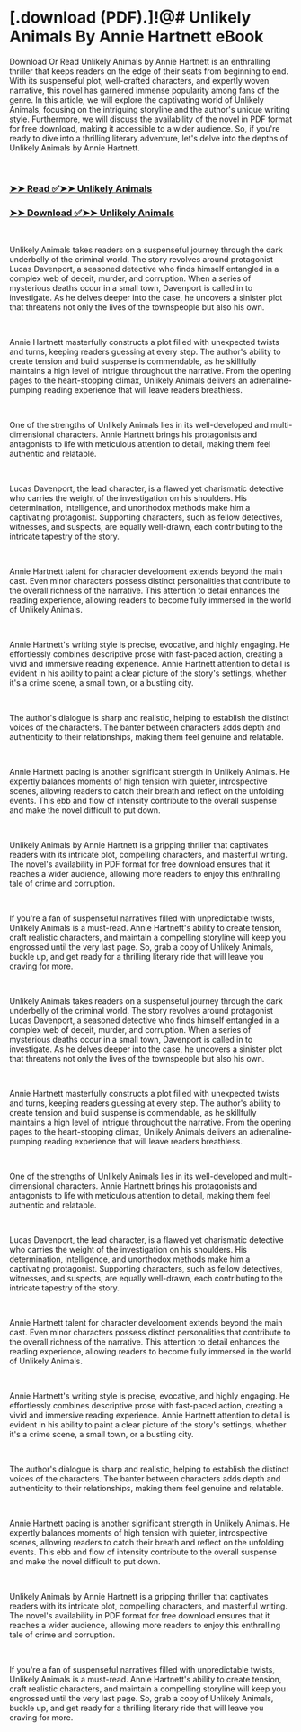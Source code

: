 # [.download (PDF).]!@# Unlikely Animals By Annie  Hartnett eBook

<p>Download Or Read Unlikely Animals by Annie  Hartnett is an enthralling thriller that keeps readers on the edge of their seats from beginning to end. With its suspenseful plot, well-crafted characters, and expertly woven narrative, this novel has garnered immense popularity among fans of the genre. In this article, we will explore the captivating world of Unlikely Animals, focusing on the intriguing storyline and the author's unique writing style. Furthermore, we will discuss the availability of the novel in PDF format for free download, making it accessible to a wider audience. So, if you're ready to dive into a thrilling literary adventure, let's delve into the depths of Unlikely Animals by Annie  Hartnett.</p>
<p>&nbsp;</p>

### [➤➤ Read ✅➤➤ Unlikely Animals](https://thehelpfulbooks.blogspot.com/id/63367193)

### [➤➤ Download ✅➤➤ Unlikely Animals](https://thehelpfulbooks.blogspot.com/id/63367193)

<p>&nbsp;</p>
<p>Unlikely Animals takes readers on a suspenseful journey through the dark underbelly of the criminal world. The story revolves around protagonist Lucas Davenport, a seasoned detective who finds himself entangled in a complex web of deceit, murder, and corruption. When a series of mysterious deaths occur in a small town, Davenport is called in to investigate. As he delves deeper into the case, he uncovers a sinister plot that threatens not only the lives of the townspeople but also his own.</p>
<p>&nbsp;</p>
<p>Annie  Hartnett masterfully constructs a plot filled with unexpected twists and turns, keeping readers guessing at every step. The author's ability to create tension and build suspense is commendable, as he skillfully maintains a high level of intrigue throughout the narrative. From the opening pages to the heart-stopping climax, Unlikely Animals delivers an adrenaline-pumping reading experience that will leave readers breathless.</p>
<p>&nbsp;</p>
<p>One of the strengths of Unlikely Animals lies in its well-developed and multi-dimensional characters. Annie  Hartnett brings his protagonists and antagonists to life with meticulous attention to detail, making them feel authentic and relatable.</p>
<p>&nbsp;</p>
<p>Lucas Davenport, the lead character, is a flawed yet charismatic detective who carries the weight of the investigation on his shoulders. His determination, intelligence, and unorthodox methods make him a captivating protagonist. Supporting characters, such as fellow detectives, witnesses, and suspects, are equally well-drawn, each contributing to the intricate tapestry of the story.</p>
<p>&nbsp;</p>
<p>Annie  Hartnett talent for character development extends beyond the main cast. Even minor characters possess distinct personalities that contribute to the overall richness of the narrative. This attention to detail enhances the reading experience, allowing readers to become fully immersed in the world of Unlikely Animals.</p>
<p>&nbsp;</p>
<p>Annie  Hartnett's writing style is precise, evocative, and highly engaging. He effortlessly combines descriptive prose with fast-paced action, creating a vivid and immersive reading experience. Annie  Hartnett attention to detail is evident in his ability to paint a clear picture of the story's settings, whether it's a crime scene, a small town, or a bustling city.</p>
<p>&nbsp;</p>
<p>The author's dialogue is sharp and realistic, helping to establish the distinct voices of the characters. The banter between characters adds depth and authenticity to their relationships, making them feel genuine and relatable.</p>
<p>&nbsp;</p>
<p>Annie  Hartnett pacing is another significant strength in Unlikely Animals. He expertly balances moments of high tension with quieter, introspective scenes, allowing readers to catch their breath and reflect on the unfolding events. This ebb and flow of intensity contribute to the overall suspense and make the novel difficult to put down.</p>
<p>&nbsp;</p>
<p>Unlikely Animals by Annie  Hartnett is a gripping thriller that captivates readers with its intricate plot, compelling characters, and masterful writing. The novel's availability in PDF format for free download ensures that it reaches a wider audience, allowing more readers to enjoy this enthralling tale of crime and corruption.</p>
<p>&nbsp;</p>
<p>If you're a fan of suspenseful narratives filled with unpredictable twists, Unlikely Animals is a must-read. Annie  Hartnett's ability to create tension, craft realistic characters, and maintain a compelling storyline will keep you engrossed until the very last page. So, grab a copy of Unlikely Animals, buckle up, and get ready for a thrilling literary ride that will leave you craving for more.</p>
<p>&nbsp;</p>
<p>Unlikely Animals takes readers on a suspenseful journey through the dark underbelly of the criminal world. The story revolves around protagonist Lucas Davenport, a seasoned detective who finds himself entangled in a complex web of deceit, murder, and corruption. When a series of mysterious deaths occur in a small town, Davenport is called in to investigate. As he delves deeper into the case, he uncovers a sinister plot that threatens not only the lives of the townspeople but also his own.</p>
<p>&nbsp;</p>
<p>Annie  Hartnett masterfully constructs a plot filled with unexpected twists and turns, keeping readers guessing at every step. The author's ability to create tension and build suspense is commendable, as he skillfully maintains a high level of intrigue throughout the narrative. From the opening pages to the heart-stopping climax, Unlikely Animals delivers an adrenaline-pumping reading experience that will leave readers breathless.</p>
<p>&nbsp;</p>
<p>One of the strengths of Unlikely Animals lies in its well-developed and multi-dimensional characters. Annie  Hartnett brings his protagonists and antagonists to life with meticulous attention to detail, making them feel authentic and relatable.</p>
<p>&nbsp;</p>
<p>Lucas Davenport, the lead character, is a flawed yet charismatic detective who carries the weight of the investigation on his shoulders. His determination, intelligence, and unorthodox methods make him a captivating protagonist. Supporting characters, such as fellow detectives, witnesses, and suspects, are equally well-drawn, each contributing to the intricate tapestry of the story.</p>
<p>&nbsp;</p>
<p>Annie  Hartnett talent for character development extends beyond the main cast. Even minor characters possess distinct personalities that contribute to the overall richness of the narrative. This attention to detail enhances the reading experience, allowing readers to become fully immersed in the world of Unlikely Animals.</p>
<p>&nbsp;</p>
<p>Annie  Hartnett's writing style is precise, evocative, and highly engaging. He effortlessly combines descriptive prose with fast-paced action, creating a vivid and immersive reading experience. Annie  Hartnett attention to detail is evident in his ability to paint a clear picture of the story's settings, whether it's a crime scene, a small town, or a bustling city.</p>
<p>&nbsp;</p>
<p>The author's dialogue is sharp and realistic, helping to establish the distinct voices of the characters. The banter between characters adds depth and authenticity to their relationships, making them feel genuine and relatable.</p>
<p>&nbsp;</p>
<p>Annie  Hartnett pacing is another significant strength in Unlikely Animals. He expertly balances moments of high tension with quieter, introspective scenes, allowing readers to catch their breath and reflect on the unfolding events. This ebb and flow of intensity contribute to the overall suspense and make the novel difficult to put down.</p>
<p>&nbsp;</p>
<p>Unlikely Animals by Annie  Hartnett is a gripping thriller that captivates readers with its intricate plot, compelling characters, and masterful writing. The novel's availability in PDF format for free download ensures that it reaches a wider audience, allowing more readers to enjoy this enthralling tale of crime and corruption.</p>
<p>&nbsp;</p>
<p>If you're a fan of suspenseful narratives filled with unpredictable twists, Unlikely Animals is a must-read. Annie  Hartnett's ability to create tension, craft realistic characters, and maintain a compelling storyline will keep you engrossed until the very last page. So, grab a copy of Unlikely Animals, buckle up, and get ready for a thrilling literary ride that will leave you craving for more.</p>
<p>&nbsp;</p>
